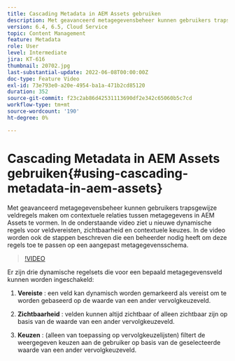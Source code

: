 ```yaml
---
title: Cascading Metadata in AEM Assets gebruiken
description: Met geavanceerd metagegevensbeheer kunnen gebruikers trapsgewijze veldregels maken om contextuele relaties tussen metagegevens in AEM Assets te vormen. In de onderstaande video ziet u nieuwe dynamische regels voor veldvereisten, zichtbaarheid en contextuele keuzes. In de video worden ook de stappen beschreven die een beheerder nodig heeft om deze regels toe te passen op een aangepast metagegevensschema.
version: 6.4, 6.5, Cloud Service
topic: Content Management
feature: Metadata
role: User
level: Intermediate
jira: KT-616
thumbnail: 20702.jpg
last-substantial-update: 2022-06-08T00:00:00Z
doc-type: Feature Video
exl-id: 73e793e0-a20e-4954-ba1a-471b2cd85120
duration: 352
source-git-commit: f23c2ab86d42531113690df2e342c65060b5c7cd
workflow-type: tm+mt
source-wordcount: '190'
ht-degree: 0%

---
```


# Cascading Metadata in AEM Assets gebruiken{#using-cascading-metadata-in-aem-assets}

Met geavanceerd metagegevensbeheer kunnen gebruikers trapsgewijze veldregels maken om contextuele relaties tussen metagegevens in AEM Assets te vormen. In de onderstaande video ziet u nieuwe dynamische regels voor veldvereisten, zichtbaarheid en contextuele keuzes. In de video worden ook de stappen beschreven die een beheerder nodig heeft om deze regels toe te passen op een aangepast metagegevensschema.

>[!VIDEO](https://video.tv.adobe.com/v/20702?quality=12&learn=on)

Er zijn drie dynamische regelsets die voor een bepaald metagegevensveld kunnen worden ingeschakeld:

1. **Vereiste** : een veld kan dynamisch worden gemarkeerd als vereist om te worden gebaseerd op de waarde van een ander vervolgkeuzeveld.

2. **Zichtbaarheid** : velden kunnen altijd zichtbaar of alleen zichtbaar zijn op basis van de waarde van een ander vervolgkeuzeveld.

3. **Keuzen** : (alleen van toepassing op vervolgkeuzelijsten) filtert de weergegeven keuzen aan de gebruiker op basis van de geselecteerde waarde van een ander vervolgkeuzeveld.
